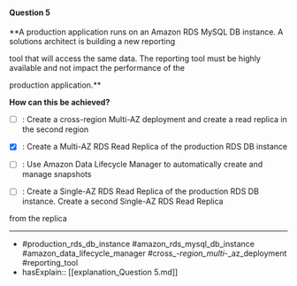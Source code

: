 #### Question  5

**A production application runs on an Amazon RDS MySQL DB instance. A solutions architect is building a new reporting

tool that will access the same data. The reporting tool must be highly available and not impact the performance of the

production application.**

**How can this be achieved?**

- [ ] :  Create a cross-region Multi-AZ deployment and create a read replica in the second region

- [x] :  Create a Multi-AZ RDS Read Replica of the production RDS DB instance

- [ ] :  Use Amazon Data Lifecycle Manager to automatically create and manage snapshots

- [ ] :  Create a Single-AZ RDS Read Replica of the production RDS DB instance. Create a second Single-AZ RDS Read Replica

from the replica

----

- #production_rds_db_instance #amazon_rds_mysql_db_instance #amazon_data_lifecycle_manager #cross_-_region_multi_-_az_deployment #reporting_tool
- hasExplain:: [[explanation_Question  5.md]]
